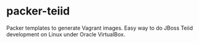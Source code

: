 packer-teiid
============

Packer templates to generate Vagrant images. Easy way to do JBoss Teiid development on Linux under Oracle VirtualBox.
